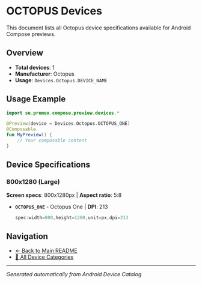 # OCTOPUS Devices

This document lists all Octopus device specifications available for Android Compose previews.

## Overview

- **Total devices**: 1
- **Manufacturer**: Octopus
- **Usage**: `Devices.Octopus.DEVICE_NAME`

## Usage Example

```kotlin
import se.premex.compose.preview.devices.*

@Preview(device = Devices.Octopus.OCTOPUS_ONE)
@Composable
fun MyPreview() {
    // Your composable content
}
```

## Device Specifications

### 800x1280 (Large)

**Screen specs**: 800x1280px | **Aspect ratio**: 5:8

- **`OCTOPUS_ONE`** - Octopus One | **DPI**: 213
  ```kotlin
  spec:width=800,height=1280,unit=px,dpi=213
  ```

## Navigation

- [← Back to Main README](../../README.md)
- [📱 All Device Categories](../README.md)

---
*Generated automatically from Android Device Catalog*
